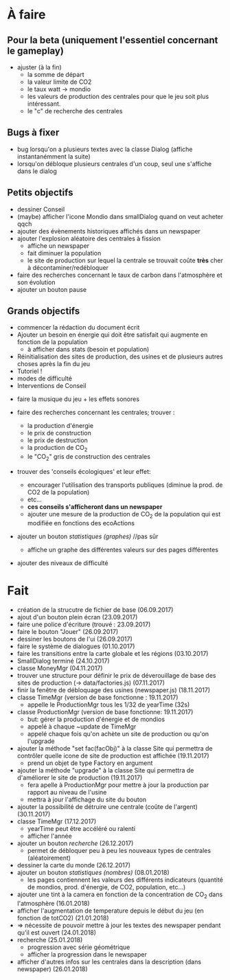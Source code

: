 # À faire
## Pour la beta (uniquement l'essentiel concernant le gameplay)

- ajuster (à la fin)
    - la somme de départ
    - la valeur limite de CO2
    - le taux watt -> mondio
    - les valeurs de production des centrales pour que le jeu soit plus intéressant.
    - le "c" de recherche des centrales



## Bugs à fixer
- bug lorsqu'on a plusieurs textes avec la classe Dialog (affiche instantanémment la suite)
- lorsqu'on débloque plusieurs centrales d'un coup, seul une s'affiche dans le dialog

## Petits objectifs
- dessiner Conseil
- (maybe) afficher l'icone Mondio dans smallDialog quand on veut acheter qqch
- ajouter des évènements historiques affichés dans un newspaper
- ajouter l'explosion aléatoire des centrales à fission
    - affiche un newspaper
    - fait diminuer la population
    - le site de production sur lequel la centrale se trouvait coûte **très** cher à décontaminer/redébloquer
- faire des recherches concernant le taux de carbon dans l'atmosphère et son évolution
- ajouter un bouton pause


## Grands objectifs
- commencer la rédaction du document écrit
- Ajouter un besoin en énergie qui doit être satisfait qui augmente en fonction de la population
    - à afficher dans stats (besoin et population)
- Réinitialisation des sites de production, des usines et de plusieurs autres choses après la fin du jeu
- Tutoriel !
- modes de difficulté
- Interventions de Conseil
<!-- 
- classe TimeMgr
    - _maybe_ mettre un résumé des productions de l'année à la fin de chaque année
-->
- faire la musique du jeu + les effets sonores
- faire des recherches concernant les centrales; trouver :
    - la production d'énergie
    - le prix de construction
    - le prix de destruction
    - la production de CO<sub>2</sub>
    - le "CO<sub>2</sub>" gris de construction des centrales

- trouver des 'conseils écologiques' et leur effet:
    - encourager l'utilisation des transports publiques
    (diminue la prod. de CO2 de la population)
    - etc...
    - **ces conseils s'afficheront dans un newspaper**
    - ajouter une mesure de la production de CO<sub>2</sub> de la population qui est modifiée en fonctions des ecoActions
- ajouter un bouton *statistiques (graphes)* //pas sûr
    - affiche un graphe des différentes valeurs sur des pages différentes
- ajouter des niveaux de difficulté



# Fait
- création de la strucutre de fichier de base (06.09.2017)
- ajout d'un bouton plein écran (23.09.2017)
- faire une police d'écriture (trouvé : 23.09.2017)
- faire le bouton "Jouer" (26.09.2017)
- dessiner les boutons de l'ui (26.09.2017)
- faire le système de dialogues (01.10.2017)
- faire les transitions entre la carte globale et les régions (03.10.2017)
- SmallDialog terminé (24.10.2017)
- classe MoneyMgr (04.11.2017)
- trouver une structure pour définir le prix de déverouillage de base des sites de production (-> data/factories.js) (07.11.2017)
- finir la fenêtre de débloquage des usines (newspaper.js) (18.11.2017)
- classe TimeMgr (version de base fonctionne : 19.11.2017)
    - appelle le ProductionMgr tous les 1/32 de yearTime (32s)
- classe ProductionMgr (version de base fonctionne: 19.11.2017)
    - but: gérer la production d'énergie et de mondios
    - appelé à chaque ~update de TimeMgr
    - appelé chaque fois qu'on achète un site de production ou qu'on l'upgrade
- ajouter la méthode "set fac(facObj)" à la classe Site qui permettra de contrôler quelle icone de site de production est affichée (19.11.2017)
    - prend un objet de type Factory en argument
- ajouter la méthode "upgrade" à la classe Site qui permettra de d'améliorer le site de production (19.11.2017)
    - fera apelle à ProductionMgr pour mettre à jour la production par rapport au niveau de l'usine
    - mettra à jour l'affichage du site du bouton
- ajouter la possibilité de détruire une centrale (coûte de l'argent) (30.11.2017)
- classe TimeMgr (17.12.2017)
    - yearTime peut être accéléré ou ralenti
    - afficher l'année
- ajouter un bouton *recherche* (26.12.2017)
    - permet de débloquer peu à peu les nouveaux types de centrales (aléatoirement)
- dessiner la carte du monde (26.12.2017)
- ajouter un bouton *statistiques (nombres)* (08.01.2018)
    - les pages contiennent les valeurs des différents indicateurs (quantité de mondios, prod. d'énergie, de CO2, population, etc...)
- ajouter une tint à la camera en fonction de la concentration de CO<sub>2</sub> dans l'atmosphère (16.01.2018)
- afficher l'augmentation de temperature depuis le début du jeu (en fonction de totCO2) (21.01.2018)
- => nécessite de pouvoir mettre à jour les textes des newspaper pendant qu'il est ouvert (24.01.2018)
- recherche (25.01.2018)
    - progression avec série géométrique
    - afficher la progression dans le newspaper
- afficher d'autres infos sur les centrales dans la description (dans newspaper) (26.01.2018)
